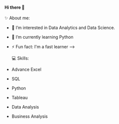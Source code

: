 #### Hi there 👋

✨ About me:

- 🔭  I’m interested in Data Analytics and Data Science.
- 🌱 I’m currently learning Python
- ⚡ Fun fact: I'm a fast learner
-->


  💻 Skills:

- Advance Excel
- SQL
- Python
- Tableau
- Data Analysis
- Business Analysis
